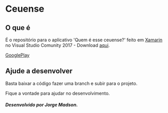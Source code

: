 # Ceuense
## O que é
É o repositório para o aplicativo 'Quem é esse ceuense?' feito em [Xamarin](https://www.xamarin.com/) no Visual Studio Comunity 2017 - Download [aqui](https://imagine.microsoft.com/pt-br/Catalog/Product/530).

[GooglePlay](https://play.google.com/store/apps/details?id=quemECeu.quemECeu)

## Ajude a desenvolver
Basta baixar a código fazer uma branch e subir para o projeto.

Fique a vontade para ajudar no desenvolvimento.

##### Desenvolvido por Jorge Madson.
